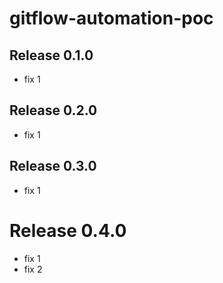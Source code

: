 # gitflow-automation-poc

## Release 0.1.0
- fix 1

## Release 0.2.0
- fix 1

## Release 0.3.0
- fix 1

# Release 0.4.0
- fix 1
- fix 2